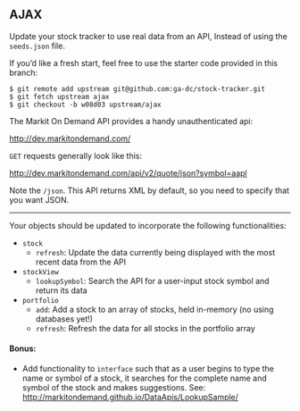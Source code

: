 ## AJAX

Update your stock tracker to use real data from an API, Instead of using the `seeds.json` file.

If you’d like a fresh start, feel free to use the starter code provided in this branch:

    $ git remote add upstream git@github.com:ga-dc/stock-tracker.git
    $ git fetch upstream ajax
    $ git checkout -b w08d03 upstream/ajax

The Markit On Demand API provides a handy unauthenticated api:

http://dev.markitondemand.com/

`GET` requests generally look like this:

http://dev.markitondemand.com/api/v2/quote/json?symbol=aapl

Note the `/json`. This API returns XML by default, so you need to specify that you want JSON.

---

Your objects should be updated to incorporate the following functionalities:

- `stock`
  - `refresh`: Update the data currently being displayed with the most recent data from the API
- `stockView`
  - `lookupSymbol`: Search the API for a user-input stock symbol and return its data
- `portfolio`
  - `add`: Add a stock to an array of stocks, held in-memory (no using databases yet!)
  - `refresh`: Refresh the data for all stocks in the portfolio array

#### Bonus:

- Add functionality to `interface` such that as a user begins to type the name or symbol of a stock, it searches for the complete name and symbol of the stock and makes suggestions. See: http://markitondemand.github.io/DataApis/LookupSample/
